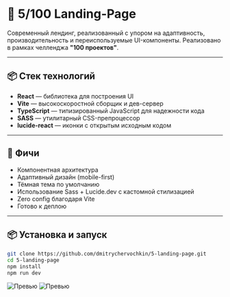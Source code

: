# 🛬 5/100 Landing-Page

Современный лендинг, реализованный с упором на адаптивность, производительность и переиспользуемые UI-компоненты. Реализовано в рамках челленджа **"100 проектов"**.

---

## 📦 Стек технологий

- **React** — библиотека для построения UI
- **Vite** — высокоскоростной сборщик и дев-сервер
- **TypeScript** — типизированный JavaScript для надежности кода
- **SASS** — утилитарный CSS-препроцессор
- **lucide-react** — иконки с открытым исходным кодом

---

## 🚀 Фичи

- Компонентная архитектура
- Адаптивный дизайн (mobile-first)
- Тёмная тема по умолчанию
- Использование Sass + Lucide.dev с кастомной стилизацией
- Zero config благодаря Vite
- Готово к деплою

---

## 📦 Установка и запуск

```bash
git clone https://github.com/dmitrychervochkin/5-landing-page.git
cd 5-landing-page
npm install
npm run dev
```

![Превью](./preview.png) 
![Превью](./preview-mobile.png) 
